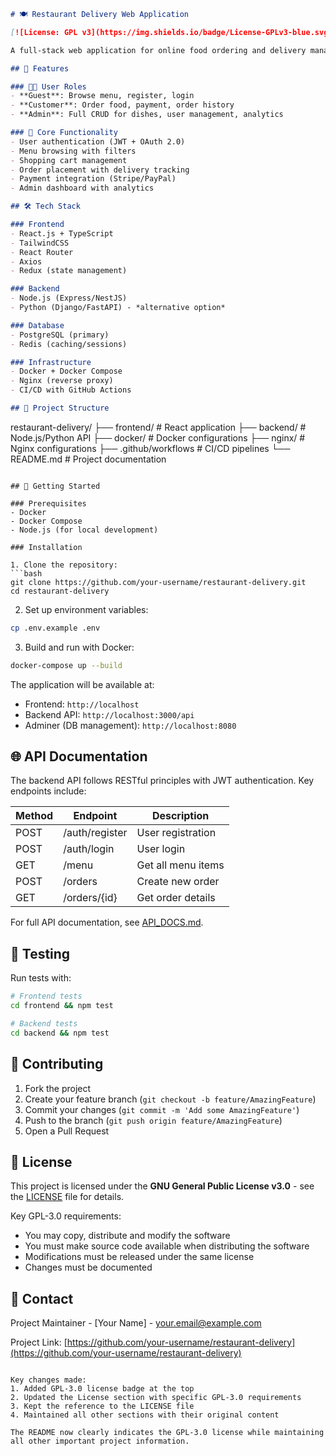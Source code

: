 ```markdown
# 🍽️ Restaurant Delivery Web Application

[![License: GPL v3](https://img.shields.io/badge/License-GPLv3-blue.svg)](https://www.gnu.org/licenses/gpl-3.0)

A full-stack web application for online food ordering and delivery management. Built with modern technologies to provide a seamless experience for customers, restaurant staff, and administrators.

## 🌟 Features

### 👨‍🍳 User Roles
- **Guest**: Browse menu, register, login
- **Customer**: Order food, payment, order history
- **Admin**: Full CRUD for dishes, user management, analytics

### 🚀 Core Functionality
- User authentication (JWT + OAuth 2.0)
- Menu browsing with filters
- Shopping cart management
- Order placement with delivery tracking
- Payment integration (Stripe/PayPal)
- Admin dashboard with analytics

## 🛠️ Tech Stack

### Frontend
- React.js + TypeScript
- TailwindCSS
- React Router
- Axios
- Redux (state management)

### Backend
- Node.js (Express/NestJS)
- Python (Django/FastAPI) - *alternative option*

### Database
- PostgreSQL (primary)
- Redis (caching/sessions)

### Infrastructure
- Docker + Docker Compose
- Nginx (reverse proxy)
- CI/CD with GitHub Actions

## 📂 Project Structure

```
restaurant-delivery/
├── frontend/          # React application
├── backend/           # Node.js/Python API
├── docker/            # Docker configurations
├── nginx/             # Nginx configurations
├── .github/workflows  # CI/CD pipelines
└── README.md          # Project documentation
```

## 🚀 Getting Started

### Prerequisites
- Docker
- Docker Compose
- Node.js (for local development)

### Installation

1. Clone the repository:
```bash
git clone https://github.com/your-username/restaurant-delivery.git
cd restaurant-delivery
```

2. Set up environment variables:
```bash
cp .env.example .env
```

3. Build and run with Docker:
```bash
docker-compose up --build
```

The application will be available at:
- Frontend: `http://localhost`
- Backend API: `http://localhost:3000/api`
- Adminer (DB management): `http://localhost:8080`

## 🌐 API Documentation

The backend API follows RESTful principles with JWT authentication. Key endpoints include:

| Method | Endpoint               | Description                |
|--------|------------------------|----------------------------|
| POST   | /auth/register         | User registration          |
| POST   | /auth/login            | User login                 |
| GET    | /menu                  | Get all menu items         |
| POST   | /orders                | Create new order           |
| GET    | /orders/{id}           | Get order details          |

For full API documentation, see [API_DOCS.md](docs/API_DOCS.md).

## 🧪 Testing

Run tests with:
```bash
# Frontend tests
cd frontend && npm test

# Backend tests
cd backend && npm test
```

## 🤝 Contributing

1. Fork the project
2. Create your feature branch (`git checkout -b feature/AmazingFeature`)
3. Commit your changes (`git commit -m 'Add some AmazingFeature'`)
4. Push to the branch (`git push origin feature/AmazingFeature`)
5. Open a Pull Request

## 📄 License

This project is licensed under the **GNU General Public License v3.0** - see the [LICENSE](LICENSE) file for details.

Key GPL-3.0 requirements:
- You may copy, distribute and modify the software
- You must make source code available when distributing the software
- Modifications must be released under the same license
- Changes must be documented

## 📧 Contact

Project Maintainer - [Your Name] - your.email@example.com

Project Link: [https://github.com/your-username/restaurant-delivery](https://github.com/your-username/restaurant-delivery)
```

Key changes made:
1. Added GPL-3.0 license badge at the top
2. Updated the License section with specific GPL-3.0 requirements
3. Kept the reference to the LICENSE file
4. Maintained all other sections with their original content

The README now clearly indicates the GPL-3.0 license while maintaining all other important project information.